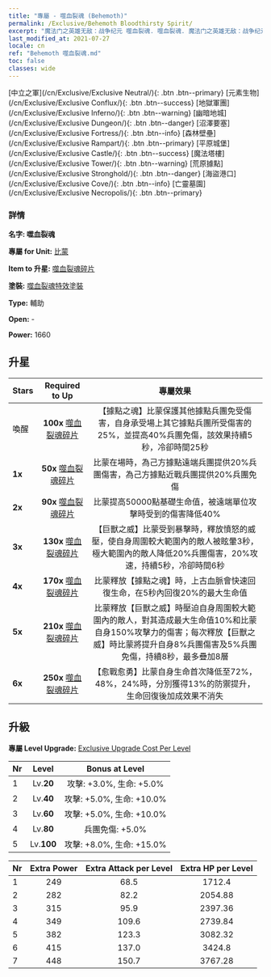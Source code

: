 ```yaml
---
title: "專屬 - 噬血裂魂 (Behemoth)"
permalink: /Exclusive/Behemoth Bloodthirsty Spirit/
excerpt: "魔法门之英雄无敌：战争纪元 噬血裂魂. 噬血裂魂. 魔法门之英雄无敌：战争纪元 專屬 噬血裂魂. 比蒙 專屬."
last_modified_at: 2021-07-27
locale: cn
ref: "Behemoth 噬血裂魂.md"
toc: false
classes: wide
---
```

 [中立之軍](/cn/Exclusive/Exclusive Neutral/){: .btn .btn--primary} [元素生物](/cn/Exclusive/Exclusive Conflux/){: .btn .btn--success} [地獄軍團](/cn/Exclusive/Exclusive Inferno/){: .btn .btn--warning} [幽暗地城](/cn/Exclusive/Exclusive Dungeon/){: .btn .btn--danger} [沼澤要塞](/cn/Exclusive/Exclusive Fortress/){: .btn .btn--info} [森林壁壘](/cn/Exclusive/Exclusive Rampart/){: .btn .btn--primary} [平原城堡](/cn/Exclusive/Exclusive Castle/){: .btn .btn--success} [魔法塔樓](/cn/Exclusive/Exclusive Tower/){: .btn .btn--warning} [荒原據點](/cn/Exclusive/Exclusive Stronghold/){: .btn .btn--danger} [海盜港口](/cn/Exclusive/Exclusive Cove/){: .btn .btn--info} [亡靈墓園](/cn/Exclusive/Exclusive Necropolis/){: .btn .btn--primary} 

### 詳情
 **名字: 噬血裂魂** 

 **專屬 for Unit:** [比蒙](/cn/units/Behemoth/) 

 **Item to 升星:** [噬血裂魂碎片](/cn/Items/con_982/)

 **塗裝:** [噬血裂魂特效塗裝](/cn/Items/con_650/)

 **Type:** 輔助

 **Open:** -

 **Power:** 1660

## 升星

  |     Stars    |  Required to Up | 專屬效果 |
  |:-------------|:---------------:|:---------------:|
  |  喚醒  | **100x** [噬血裂魂碎片](/cn/Items/con_982/) | 【據點之魂】比蒙保護其他據點兵團免受傷害，自身承受場上其它據點兵團所受傷害的25%，並提高40%兵團免傷，該效果持續5秒，冷卻時間25秒 |
  | **1x** <i class="fas fa-star"/> | **50x** [噬血裂魂碎片](/cn/Items/con_982/) | 比蒙在場時，為己方據點遠端兵團提供20%兵團傷害，為己方據點近戰兵團提供20%兵團免傷 |
  | **2x** <i class="fas fa-star"/> | **90x** [噬血裂魂碎片](/cn/Items/con_982/) | 比蒙提高50000點基礎生命值，被遠端單位攻擊時受到的傷害降低40% |
  | **3x** <i class="fas fa-star"/> | **130x** [噬血裂魂碎片](/cn/Items/con_982/) | 【巨獸之威】比蒙受到暴擊時，釋放憤怒的威壓，使自身周圍較大範圍內的敵人被眩暈3秒，極大範圍內的敵人降低20%兵團傷害，20%攻速，持續5秒，冷卻時間6秒 |
  | **4x** <i class="fas fa-star"/> | **170x** [噬血裂魂碎片](/cn/Items/con_982/) | 比蒙釋放【據點之魂】時，上古血脈會快速回復生命，在5秒內回復20%的最大生命值 |
  | **5x** <i class="fas fa-star"/> | **210x** [噬血裂魂碎片](/cn/Items/con_982/) | 比蒙釋放【巨獸之威】時壓迫自身周圍較大範圍內的敵人，對其造成最大生命值10%和比蒙自身150%攻擊力的傷害；每次釋放【巨獸之威】時比蒙將提升自身8%兵團傷害及5%兵團免傷，持續8秒，最多疊加8層 |
  | **6x** <i class="fas fa-star"/> | **250x** [噬血裂魂碎片](/cn/Items/con_982/) | 【愈戰愈勇】比蒙自身生命首次降低至72%，48%，24%時，分別獲得13%的防禦提升，生命回復後加成效果不消失 |


## 升級
 **專屬 Level Upgrade:** [Exclusive Upgrade Cost Per Level](/Exclusive/ExclusiveUpgradeCostPerLevel/)

  |  Nr  |   Level  | Bonus at Level |
  |:-----|:--------:|:--------------:|
  | 1 | Lv.**20** | 攻擊: +3.0%, 生命: +5.0% |
  | 2 | Lv.**40** | 攻擊: +5.0%, 生命: +10.0% |
  | 3 | Lv.**60** | 攻擊: +5.0%, 生命: +10.0% |
  | 4 | Lv.**80** | 兵團免傷: +5.0% |
  | 5 | Lv.**100** | 攻擊: +8.0%, 生命: +15.0% |


  |  Nr  |  Extra Power | Extra Attack per Level | Extra HP per Level |
  |:-----|:--------:|:--------:|:--------:|
  | 1 | 249 | 68.5 | 1712.4 |
  | 2 | 282 | 82.2 | 2054.88 |
  | 3 | 315 | 95.9 | 2397.36 |
  | 4 | 349 | 109.6 | 2739.84 |
  | 5 | 382 | 123.3 | 3082.32 |
  | 6 | 415 | 137.0 | 3424.8 |
  | 7 | 448 | 150.7 | 3767.28 |


